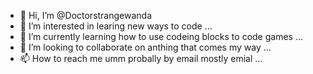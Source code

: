 - 👋 Hi, I’m @Doctorstrangewanda
- 👀 I’m interested in learing new ways to code ...
- 🌱 I’m currently learning how to use codeing blocks to code games ...
- 💞️ I’m looking to collaborate on anthing that comes my way ...
- 📫 How to reach me umm probally by email mostly emial
...

<!---
Doctorstrangewanda/Doctorstrangewanda is a ✨ special ✨ repository because its `README.md` (this file) appears on your GitHub profile.
You can click the Preview link to take a look at your changes.
--->
